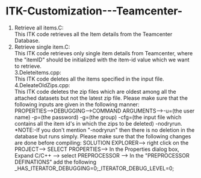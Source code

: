 # ITK-Customization---Teamcenter-
1. Retrieve all items.C:                  
    This ITK code retrieves all the Item details  from the Teamcenter Database. 
2. Retrieve single item.C:                   
    This ITK code retrieves only single item details from Teamcenter, where the "itemID" should be initialized with the item-id value         which we want to retrieve.  
3.Deleteitems.cpp:            
    This ITK code deletes all the items specified in the input file.  
4.DeleateOldZips.cpp:                     
    This ITK code deletes the zip files which are oldest among all the attached datasets but not the latest zip file.                      Please make sure that the following inputs are given in the following manner:  
    PROPERTIES-->DEBUGGING-->COMMAND ARGUMENTS-->-u=(the user name) -p=(the password) -g=(the group)  -cfg=(the input file which contains all the item id's in which the zips to be deleted)  -nodryrun.   
*NOTE:-If you don't mention "-nodryrun" then there is no deletion in the database but runs simply.                                          Please make sure that the following changes are done before compiling: 
SOLUTION EXPLORER--> right click on the PROJECT--> SELECT PROPERTIES--> In the Properties dialog box, Expand C/C++ --> select PREPROCESSOR --> In the "PREPROCESSOR  DEFINATIONS" add the following   
        _HAS_ITERATOR_DEBUGGING=0;_ITERATOR_DEBUG_LEVEL=0;
